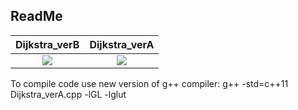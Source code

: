 ## ReadMe
Dijkstra_verB            |  Dijkstra_verA
:-------------------------:|:-------------------------:
![](https://media.giphy.com/media/l0ExvLdIWa88wqNcA/giphy.gif) | ![](https://media.giphy.com/media/26xBHiWrWuEl79R2E/giphy.gif)
To compile code use new version of g++ compiler: g++ -std=c++11 Dijkstra_verA.cpp -lGL -lglut
